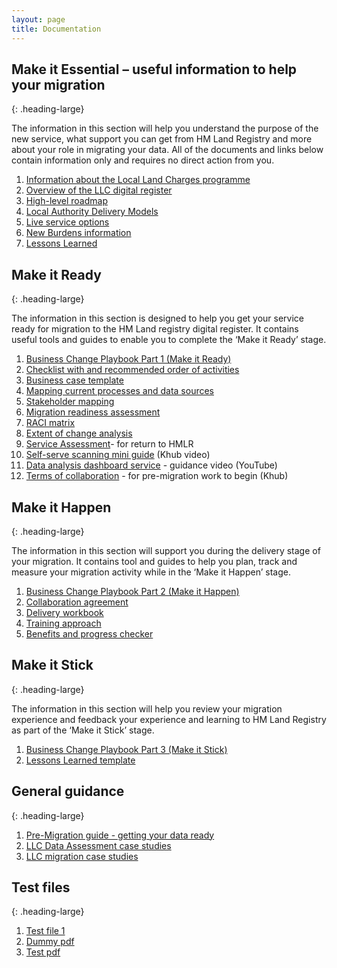 ```yaml
---
layout: page
title: Documentation
---
```


## Make it Essential – useful information to help your migration
{: .heading-large} 

The information in this section will help you understand the purpose of the new service, what support you can get from HM Land Registry and more about your role in migrating your data. All of the documents and links below contain information only and requires no direct action from you. 

<ol class='list list-number'>
    <li><a href="/">Information about the Local Land Charges programme</a></li>
    <li><a href="/">Overview of the LLC digital register</a></li>
    <li><a href="/">High-level roadmap</a></li>
    <li><a href="/">Local Authority Delivery Models</a></li>
    <li><a href="/">Live service options</a></li>
    <li><a href="/">New Burdens information</a></li>
    <li><a href="/">Lessons Learned</a></li>
</ol>

## Make it Ready
{: .heading-large}

The information in this section is designed to help you get your service ready for migration to the HM Land registry digital register. It contains useful tools and guides to enable you to complete the ‘Make it Ready’ stage. 

<ol class='list list-number'>
    <li><a href="/">Business Change Playbook Part 1 (Make it Ready)</a></li>
    <li><a href="/">Checklist with and recommended order of activities</a></li>
    <li><a href="/">Business case template</a></li>
    <li><a href="/">Mapping current processes and data sources</a></li>
    <li><a href="/">Stakeholder mapping</a></li>
    <li><a href="/">Migration readiness assessment</a></li>
    <li><a href="/">RACI matrix</a></li>
    <li><a href="/">Extent of change analysis</a></li>
    <li><a href="/">Service Assessment</a>- for return to HMLR</li>
    <li><a href="/">Self-serve scanning mini guide</a> (Khub video)</li>
    <li><a href="/">Data analysis dashboard service</a> - guidance video (YouTube)</li>
    <li><a href="/">Terms of collaboration</a> - for pre-migration work to begin (Khub)</li>
</ol>

## Make it Happen
{: .heading-large}

The information in this section will support you during the delivery stage of your migration. It contains tool and guides to help you plan, track and measure your migration activity while in the ‘Make it Happen’ stage.

<ol class='list list-number'>
    <li><a href='/'>Business Change Playbook Part 2 (Make it Happen)</a></li>
    <li><a href='/'>Collaboration agreement</a></li>
    <li><a href='/'>Delivery workbook</a></li>
    <li><a href='/'>Training approach</a></li>
    <li><a href='/'>Benefits and progress checker</a></li>
</ol>

## Make it Stick
{: .heading-large}

The information in this section will help you review your migration experience and feedback your experience and learning to HM Land Registry as part of the ‘Make it Stick’ stage. 

<ol class='list list-number'>
    <li><a href='/'>Business Change Playbook Part 3 (Make it Stick)</a></li>
    <li><a href='/'>Lessons Learned template</a></li>
</ol>

## General guidance
{: .heading-large}

<ol class='list list-bullet'>
    <li><a href='/'>Pre-Migration guide - getting your data ready</a></li>
    <li><a href='/'>LLC Data Assessment case studies</a></li>
    <li><a href='/'>LLC migration case studies</a></li>
</ol>

## Test files
{: .heading-large}

<ol class='list list-bullet'>
    <li><a href='https://raw.githubusercontent.com/Louis331/Louis331.github.io/master/files/test.txt'>Test file 1</a></li>
    <li><a href='https://github.com/Louis331/Louis331.github.io/raw/master/files/dummy.pdf'>Dummy pdf</a></li>
    <li><a href='https://github.com/Louis331/Louis331.github.io/blob/master/files/676303.pdf'>Test pdf </a></li>
</ol>
